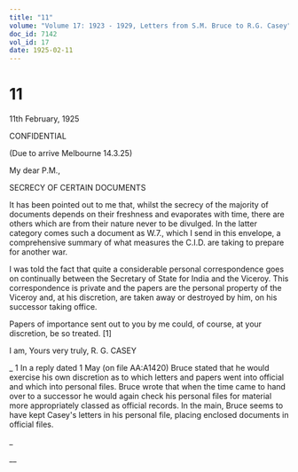 ```yaml
---
title: "11"
volume: "Volume 17: 1923 - 1929, Letters from S.M. Bruce to R.G. Casey"
doc_id: 7142
vol_id: 17
date: 1925-02-11
---
```


# 11

11th February, 1925

CONFIDENTIAL

(Due to arrive Melbourne 14.3.25)

My dear P.M.,

SECRECY OF CERTAIN DOCUMENTS

It has been pointed out to me that, whilst the secrecy of the majority of documents depends on their freshness and evaporates with time, there are others which are from their nature never to be divulged. In the latter category comes such a document as W.7., which I send in this envelope, a comprehensive summary of what measures the C.I.D. are taking to prepare for another war.

I was told the fact that quite a considerable personal correspondence goes on continually between the Secretary of State for India and the Viceroy. This correspondence is private and the papers are the personal property of the Viceroy and, at his discretion, are taken away or destroyed by him, on his successor taking office.

Papers of importance sent out to you by me could, of course, at your discretion, be so treated. [1]

I am, Yours very truly, R. G. CASEY 

_ 1 In a reply dated 1 May (on file AA:A1420) Bruce stated that he would exercise his own discretion as to which letters and papers went into official and which into personal files. Bruce wrote that when the time came to hand over to a successor he would again check his personal files for material more appropriately classed as official records. In the main, Bruce seems to have kept Casey's letters in his personal file, placing enclosed documents in official files.

_

__
